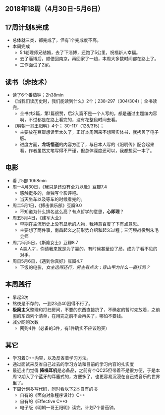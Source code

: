 2018年18周（4月30日-5月6日）
----

## 17周计划&完成

+ 总体就三类，都完成了，但有1个完成度不高。
+ 本周完成
  + 5.1老理师兄结婚，去了下淄博，还跑了5公里，祝福新人幸福。
  + 去了淄博后，顺便回南京，再回家了一趟，本周大多数时间都在路上了。
  + 工作面试了2家。

## 读书（非技术）

+ 读了6个番茄钟；2h38min
+ 《当我们读历史时，我们能读到什么》2个；238-297（304/304）；全书读完。
  + 全书共3篇，第1篇很赞，后2入篇不是一个人写的，都是通过主题编内容啊，不过都是在路上看完的，没有花整段时间去看。
+ 《明朝一哥王阳明》4个； 30-117（128/315）；
  + 主要放在豆瓣想读里太久了，正好本周回来不想带实体书，就拷贝了电子版。
  + 进度方面，**龙场悟道**的内容方面了，与日本人写的《阳明传》配合起来看，作者虽然文笔写得不严谨，但总体深度还可以，我都想买一本了。

## 电影

+ 看了5部  10h8min
+ 周一4月30日，《我只是还没有全力以赴》豆瓣7.4
  + 感触挺多的，单独写个影评吧。
  + 当天坐车以及等车的时候看完的。
+ 周二5月1日，《搏击俱乐部》豆瓣9.0
  + 不知道为什么排名这么高？有点哲学的意思，**心即理**？
+ 周五5月4日，《建军大业》
  + 早期在主流历史上没有显示的人物，我特意百度了下有点意思。
  + 主要想了两件事，南昌起义之前形势介绍和起义过程；三河坝战役到朱毛会师
+ 周六5月5日，《斯隆女士》豆瓣8.7
  + A类人才，你请我来就是为了赢的，有时候甚至设了局，成为了看不见的对手。
+ 周日5月6日，《遇到你真好》豆瓣4.7
  + 下饭的电影，*女主选得还行，男主有点次；穿山甲为什么一直打洞？*

## 本周践行

+ 早起3次
+ 熬夜是不存的，一到23点40困得不行了。
+ **极简主义**整理和打扫房间，不要的东西直接扔了，不确定的暂时先放着，之前囤的东西列个清单，在用完之前不会再买了，哪怕不要钱。
+ 减少网购次数
  + 网购4件（必备的3件，有1件确实不应该购买）

## 其它

+ 学习着C++内容，以及反省着学习方法。
+ 通过面试来反省自己过去的学习方法和目前的学习内容的扎实度
+ 最近出门觉得 **降噪耳机**是必备品，之前有个QC25但带着不是很方便，于是本周12期入了个蓝牙的耳塞式的，方便多了，也更容易沉浸在自己或音乐的世界里了。
+ 下周计划多写代码，同时看以下2本自有的书
  + 自有的《面向对象程序设计》C++
  + 自有的《Effective C++》
  + 电子版《明朝一哥王阳明》读完，计划7个番茄钟。